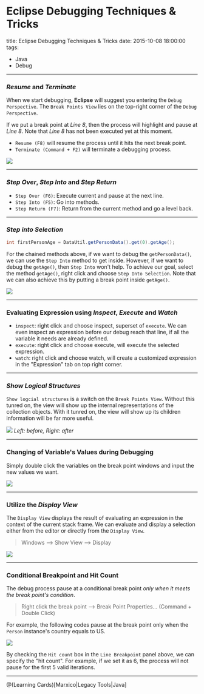 # Eclipse Debugging Techniques & Tricks
title: Eclipse Debugging Techniques & Tricks
date: 2015-10-08 18:00:00
tags: 
- Java
- Debug

---

### *Resume* and *Terminate*

When we start debugging, **Eclipse** will suggest you entering the `Debug Perspective`. The `Break Points View` lies on the top-right corner of the `Debug Perspective`.

If we put a break point at *Line 8*, then the process will highlight and pause at *Line 8*. Note that *Line 8* has not been executed yet at this moment.

- `Resume (F8)` will resume the process until it hits the next break point.
- `Terminate (Command + F2)` will terminate a debugging process.

<!--more-->
![](./Debug_Perspective.png)

----------


### *Step Over*, *Step Into* and *Step Return*

- `Step Over (F6)`: Execute current and pause at the next line.
- `Step Into (F5)`: Go into methods.
- `Step Return (F7)`: Return from the current method and go a level back.

---

### *Step into Selection*

``` java
int firstPersonAge = DataUtil.getPersonData().get(0).getAge();
```

For the chained methods above, if we want to debug the `getPersonData()`, we can use the `Step Into` method to get inside. However, if we want to debug the `getAge()`, then `Step Into` won't help. To achieve our goal, select the method `getAge()`, right click and choose `Step Into Selection`. Note that we can also achieve this by putting a break point inside `getAge()`.

![](./Step_Into_Selection.png) 


----------


### Evaluating Expression using *Inspect*, *Execute* and *Watch*
- `inspect`: right click and choose inspect, superset of `execute`. We can even inspect an expression before our debug reach that line, if all the variable it needs are already defined.
- `execute`: right click and choose execute, will execute the selected expression. 
- `watch`: right click and choose watch, will create a customized expression in the "Expression" tab on top right corner. 


----------


### *Show Logical Structures*
`Show logcial structures` is a switch on the `Break Points View`. Without this tunred on, the view will show up the internal representations of the collection objects. With it tunred on, the view will show up its children information will be far more useful. 

![](./Show_Logical_View.png) 
*Left: before, Right: after*

----------

### Changing of Variable's Values during Debugging
Simply double click the variables on the break point windows and input the new values we want. 

![](./Changing_Variable_Values.png)


----------

### Utilize the *Display View*
The `Display View` displays the result of evaluating an expression in the context of the current stack frame. We can evaluate and display a selection either from the editor or directly from the `Display View`.  
> Windows --> Show View --> Display

![](./Display_View.png)


----------

### Conditional Breakpoint and Hit Count

The debug process pause at a conditional break point *only when it meets the break point's condition*. 
> Right click the break point --> Break Point Properties... (Command + Double Click)

For example, the following codes pause at the break point only when the `Person` instance's country equals to US.

![](./Conditional_Break_Point.png)

By checking the `Hit count` box in the `Line Breakpoint` panel above, we can specify the "hit count". For example, if we set it as 6, the process will not pause for the first 5 valid iterations.

----------

@(Learning Cards)[Marxico|Legacy Tools|Java]